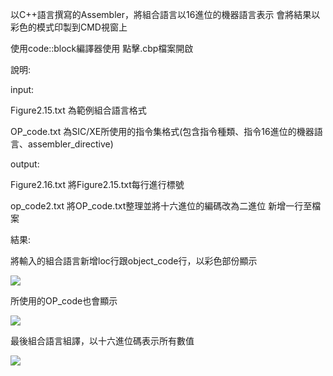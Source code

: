 以C++語言撰寫的Assembler，將組合語言以16進位的機器語言表示
會將結果以彩色的模式印製到CMD視窗上

使用code::block編譯器使用  點擊.cbp檔案開啟

說明:

input:

Figure2.15.txt 為範例組合語言格式

OP_code.txt 為SIC/XE所使用的指令集格式(包含指令種類、指令16進位的機器語言、assembler_directive)

output:

Figure2.16.txt 將Figure2.15.txt每行進行標號

op_code2.txt   將OP_code.txt整理並將十六進位的編碼改為二進位 新增一行至檔案

結果:

將輸入的組合語言新增loc行跟object_code行，以彩色部份顯示

![](https://github.com/a84959947mp45/SIC-XE-Assembler/blob/master/img/answerview1.PNG)


所使用的OP_code也會顯示

![](https://github.com/a84959947mp45/SIC-XE-Assembler/blob/master/img/answerview2.PNG)


最後組合語言組譯，以十六進位碼表示所有數值

![](https://github.com/a84959947mp45/SIC-XE-Assembler/blob/master/img/answerview3.PNG)
